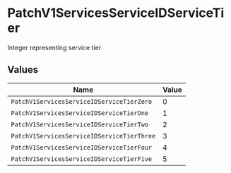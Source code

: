 # PatchV1ServicesServiceIDServiceTier

Integer representing service tier


## Values

| Name                                       | Value                                      |
| ------------------------------------------ | ------------------------------------------ |
| `PatchV1ServicesServiceIDServiceTierZero`  | 0                                          |
| `PatchV1ServicesServiceIDServiceTierOne`   | 1                                          |
| `PatchV1ServicesServiceIDServiceTierTwo`   | 2                                          |
| `PatchV1ServicesServiceIDServiceTierThree` | 3                                          |
| `PatchV1ServicesServiceIDServiceTierFour`  | 4                                          |
| `PatchV1ServicesServiceIDServiceTierFive`  | 5                                          |
